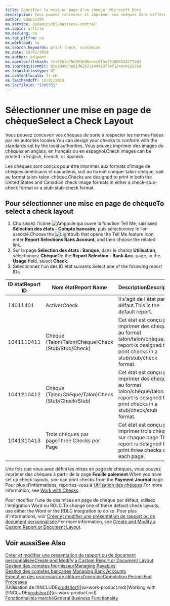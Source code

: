 ```yaml
---
title: Spécifier la mise en page d'un chèque| Microsoft Docs
description: Vous pouvez concevoir et imprimer vos chèques dans différents formats pour respecter des normes.
author: edupont04
ms.service: dynamics365-business-central
ms.topic: article
ms.devlang: na
ms.tgt_pltfrm: na
ms.workload: na
ms.search.keywords: print check, customize
ms.date: 10/01/2019
ms.author: edupont
ms.openlocfilehash: fea52bfa75d953b96aecc0f3e354806324f77d83
ms.sourcegitcommit: 02e704bc3e01d62072144919774f1244c42827e4
ms.translationtype: HT
ms.contentlocale: fr-CH
ms.lasthandoff: 10/01/2019
ms.locfileid: "2306331"
---
```

# <a name="select-a-check-layout"></a><span data-ttu-id="45fde-103">Sélectionner une mise en page de chèque</span><span class="sxs-lookup"><span data-stu-id="45fde-103">Select a Check Layout</span></span>
<span data-ttu-id="45fde-104">Vous pouvez concevoir vos chèques de sorte à respecter les normes fixées par les autorités locales.</span><span class="sxs-lookup"><span data-stu-id="45fde-104">You can design your checks to conform with the standards set by the local authorities.</span></span> <span data-ttu-id="45fde-105">Vous pouvez imprimer des images de chèques en anglais, en français ou en espagnol.</span><span class="sxs-lookup"><span data-stu-id="45fde-105">Check images can be printed in English, French, or Spanish.</span></span>

<span data-ttu-id="45fde-106">Les chèques sont conçus pour être imprimés aux formats d'image de chèques américains et canadiens, soit au format chèque-talon-chèque, soit au format talon-talon-chèque.</span><span class="sxs-lookup"><span data-stu-id="45fde-106">Checks are designed to print in both the United States and Canadian check image formats in either a check-stub-check format or a stub-stub-check format.</span></span>

## <a name="to-select-a-check-layout"></a><span data-ttu-id="45fde-107">Pour sélectionner une mise en page de chèque</span><span class="sxs-lookup"><span data-stu-id="45fde-107">To select a check layout</span></span>
1. <span data-ttu-id="45fde-108">Choisissez l'icône ![Ampoule qui ouvre la fonction Tell Me](media/ui-search/search_small.png "Dites-moi ce que vous voulez faire"), saisissez **Sélection des états - Compte bancaire**, puis sélectionnez le lien associé.</span><span class="sxs-lookup"><span data-stu-id="45fde-108">Choose the ![Lightbulb that opens the Tell Me feature](media/ui-search/search_small.png "Tell me what you want to do") icon, enter **Report Selections Bank Account**, and then choose the related link.</span></span>
2. <span data-ttu-id="45fde-109">Sur la page **Sélection des états : Banque**, dans le champ **Utilisation**, sélectionnez **Chèque**</span><span class="sxs-lookup"><span data-stu-id="45fde-109">On the **Report Selection - Bank Acc.** page, in the **Usage** field, select **Check**.</span></span>
3. <span data-ttu-id="45fde-110">Sélectionnez l'un des ID état suivants.</span><span class="sxs-lookup"><span data-stu-id="45fde-110">Select one of the following report IDs.</span></span>

| <span data-ttu-id="45fde-111">ID état</span><span class="sxs-lookup"><span data-stu-id="45fde-111">Report ID</span></span> | <span data-ttu-id="45fde-112">Nom état</span><span class="sxs-lookup"><span data-stu-id="45fde-112">Report Name</span></span> | <span data-ttu-id="45fde-113">Description</span><span class="sxs-lookup"><span data-stu-id="45fde-113">Description</span></span> |
| --- | --- | --- |
| <span data-ttu-id="45fde-114">1401</span><span class="sxs-lookup"><span data-stu-id="45fde-114">1401</span></span> |<span data-ttu-id="45fde-115">Activer</span><span class="sxs-lookup"><span data-stu-id="45fde-115">Check</span></span> |<span data-ttu-id="45fde-116">Il s'agit de l'état par défaut.</span><span class="sxs-lookup"><span data-stu-id="45fde-116">This is the default report.</span></span> |
| <span data-ttu-id="45fde-117">10411</span><span class="sxs-lookup"><span data-stu-id="45fde-117">10411</span></span> |<span data-ttu-id="45fde-118">Chèque (Talon/Talon/Chèque)</span><span class="sxs-lookup"><span data-stu-id="45fde-118">Check (Stub/Stub/Check)</span></span> |<span data-ttu-id="45fde-119">Cet état est conçu pour imprimer des chèques au format talon/talon/chèque.</span><span class="sxs-lookup"><span data-stu-id="45fde-119">This report is designed to print checks in a stub/stub/check format.</span></span> |
| <span data-ttu-id="45fde-120">10412</span><span class="sxs-lookup"><span data-stu-id="45fde-120">10412</span></span> |<span data-ttu-id="45fde-121">Chèque (Talon/Chèque/Talon)</span><span class="sxs-lookup"><span data-stu-id="45fde-121">Check (Stub/Check/Stub)</span></span> |<span data-ttu-id="45fde-122">Cet état est conçu pour imprimer des chèques au format talon/chèque/talon.</span><span class="sxs-lookup"><span data-stu-id="45fde-122">This report is designed to print checks in a stub/check/stub format.</span></span> |
| <span data-ttu-id="45fde-123">10413</span><span class="sxs-lookup"><span data-stu-id="45fde-123">10413</span></span> |<span data-ttu-id="45fde-124">Trois chèques par page</span><span class="sxs-lookup"><span data-stu-id="45fde-124">Three Checks per Page</span></span> |<span data-ttu-id="45fde-125">Cet état est conçu pour imprimer trois chèques sur chaque page.</span><span class="sxs-lookup"><span data-stu-id="45fde-125">This report is designed to print three checks on each page.</span></span> |

<span data-ttu-id="45fde-126">Une fois que vous avez défini les mises en page de chèques, vous pouvez imprimer des chèques à partir de la page **Feuille paiement**.</span><span class="sxs-lookup"><span data-stu-id="45fde-126">When you have set up check layouts, you can print checks from the **Payment Journal** page.</span></span> <span data-ttu-id="45fde-127">Pour plus d'informations, reportez-vous à [Utilisation des chèques](payables-how-work-checks.md).</span><span class="sxs-lookup"><span data-stu-id="45fde-127">For more information, see [Work with Checks](payables-how-work-checks.md).</span></span>

<span data-ttu-id="45fde-128">Pour modifier l'une de ces mises en page de chèque par défaut, utilisez l'intégration Word ou RDLC.</span><span class="sxs-lookup"><span data-stu-id="45fde-128">To change one of these default check layouts, use either the Word or the RDLC integration to do so.</span></span> <span data-ttu-id="45fde-129">Pour plus d'informations, voir [Créer et modifier une présentation de rapport ou de document personnalisée](ui-how-create-custom-report-layout.md).</span><span class="sxs-lookup"><span data-stu-id="45fde-129">For more information, see [Create and Modify a Custom Report or Document Layout](ui-how-create-custom-report-layout.md).</span></span>

## <a name="see-also"></a><span data-ttu-id="45fde-130">Voir aussi</span><span class="sxs-lookup"><span data-stu-id="45fde-130">See Also</span></span>
[<span data-ttu-id="45fde-131">Créer et modifier une présentation de rapport ou de document personnalisée</span><span class="sxs-lookup"><span data-stu-id="45fde-131">Create and Modify a Custom Report or Document Layout</span></span>](ui-how-create-custom-report-layout.md)  
[<span data-ttu-id="45fde-132">Gestion des comptes fournisseur</span><span class="sxs-lookup"><span data-stu-id="45fde-132">Managing Payables</span></span>](payables-manage-payables.md)  
<span data-ttu-id="45fde-133">[Gestion des comptes bancaires](bank-manage-bank-accounts.md) </span><span class="sxs-lookup"><span data-stu-id="45fde-133">[Managing Bank Accounts](bank-manage-bank-accounts.md) </span></span>  
[<span data-ttu-id="45fde-134">Exécution des processus de clôture d'exercice</span><span class="sxs-lookup"><span data-stu-id="45fde-134">Completing Period-End Processes</span></span>](year-how-complete-period-end-processes.md)  
<span data-ttu-id="45fde-135">[Utilisation de [!INCLUDE[prodshort](includes/prodshort.md)]](ui-work-product.md)</span><span class="sxs-lookup"><span data-stu-id="45fde-135">[Working with [!INCLUDE[prodshort](includes/prodshort.md)]](ui-work-product.md)</span></span>  
[<span data-ttu-id="45fde-136">Fonctionnalités marché</span><span class="sxs-lookup"><span data-stu-id="45fde-136">General Business Functionality</span></span>](ui-across-business-areas.md)
